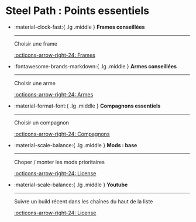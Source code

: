 # Steel Path : Points essentiels

<div class="grid cards" markdown>

-   :material-clock-fast:{ .lg .middle } __Frames conseillées__

    ---

    Choisir une frame

    [:octicons-arrow-right-24: Frames](#frames-conseillées)

-   :fontawesome-brands-markdown:{ .lg .middle } __Armes conseillées__

    ---

    Choisir une arme

    [:octicons-arrow-right-24: Armes](#armes-conseillées)

-   :material-format-font:{ .lg .middle } __Compagnons essentiels__

    ---

    Choisir un compagnon

    [:octicons-arrow-right-24: Compagnons](#compagnons--essentiels)

-   :material-scale-balance:{ .lg .middle } __Mods : base__

    ---

    Choper / monter les mods prioritaires

    [:octicons-arrow-right-24: License](#mods--base)

-   :material-scale-balance:{ .lg .middle } __Youtube__

    ---

    Suivre un build récent dans les chaînes du haut de la liste

    [:octicons-arrow-right-24: License](#youtube)

</div>